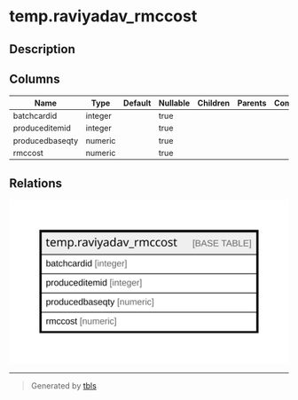 # temp.raviyadav_rmccost

## Description

## Columns

| Name | Type | Default | Nullable | Children | Parents | Comment |
| ---- | ---- | ------- | -------- | -------- | ------- | ------- |
| batchcardid | integer |  | true |  |  |  |
| produceditemid | integer |  | true |  |  |  |
| producedbaseqty | numeric |  | true |  |  |  |
| rmccost | numeric |  | true |  |  |  |

## Relations

![er](temp.raviyadav_rmccost.svg)

---

> Generated by [tbls](https://github.com/k1LoW/tbls)

